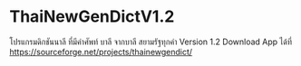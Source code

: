 # ThaiNewGenDictV1.2
โปรแกรมดิกชันนาลี ที่มีคำศัพท์ บาลี จากบาลี สยามรัฐทุกคำ Version 1.2
Download App ได้ที่ https://sourceforge.net/projects/thainewgendict/
